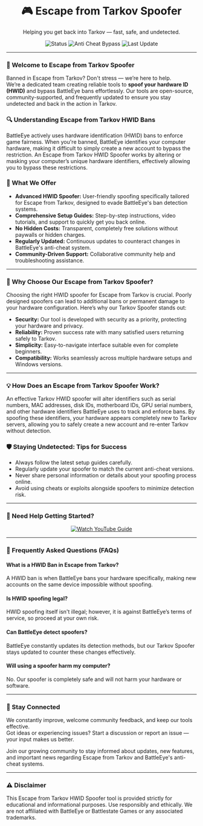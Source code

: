 <h1 align="center">🎮 Escape from Tarkov Spoofer</h1>
<p align="center">Helping you get back into Tarkov — fast, safe, and undetected.</p>

<p align="center">
  <img src="https://img.shields.io/badge/Status-Active-brightgreen?style=flat-square" alt="Status">
  <img src="https://img.shields.io/badge/Anti%20Cheat%20Bypass-BattleEye-blue?style=flat-square" alt="Anti Cheat Bypass">
  <img src="https://img.shields.io/badge/Last%20Update-March%202024-orange?style=flat-square" alt="Last Update">
</p>

<hr />

<h3>👋 Welcome to Escape from Tarkov Spoofer</h3>
<p>Banned in Escape from Tarkov? Don't stress — we’re here to help.<br>
We’re a dedicated team creating reliable tools to <strong>spoof your hardware ID (HWID)</strong> and bypass BattleEye bans effortlessly. Our tools are open-source, community-supported, and frequently updated to ensure you stay undetected and back in the action in Tarkov.</p>

<h3>🔍 Understanding Escape from Tarkov HWID Bans</h3>
<p>BattleEye actively uses hardware identification (HWID) bans to enforce game fairness. When you're banned, BattleEye identifies your computer hardware, making it difficult to simply create a new account to bypass the restriction. An Escape from Tarkov HWID Spoofer works by altering or masking your computer’s unique hardware identifiers, effectively allowing you to bypass these restrictions.</p>

<h3>🔧 What We Offer</h3>
<ul>
  <li><strong>Advanced HWID Spoofer:</strong> User-friendly spoofing specifically tailored for Escape from Tarkov, designed to evade BattleEye's ban detection systems.</li>
  <li><strong>Comprehensive Setup Guides:</strong> Step-by-step instructions, video tutorials, and support to quickly get you back online.</li>
  <li><strong>No Hidden Costs:</strong> Transparent, completely free solutions without paywalls or hidden charges.</li>
  <li><strong>Regularly Updated:</strong> Continuous updates to counteract changes in BattleEye's anti-cheat system.</li>
  <li><strong>Community-Driven Support:</strong> Collaborative community help and troubleshooting assistance.</li>
</ul>

<hr />

<h3>🚩 Why Choose Our Escape from Tarkov Spoofer?</h3>
<p>Choosing the right HWID spoofer for Escape from Tarkov is crucial. Poorly designed spoofers can lead to additional bans or permanent damage to your hardware configuration. Here’s why our Tarkov Spoofer stands out:</p>
<ul>
  <li><strong>Security:</strong> Our tool is developed with security as a priority, protecting your hardware and privacy.</li>
  <li><strong>Reliability:</strong> Proven success rate with many satisfied users returning safely to Tarkov.</li>
  <li><strong>Simplicity:</strong> Easy-to-navigate interface suitable even for complete beginners.</li>
  <li><strong>Compatibility:</strong> Works seamlessly across multiple hardware setups and Windows versions.</li>
</ul>

<hr />

<h3>💡 How Does an Escape from Tarkov Spoofer Work?</h3>
<p>An effective Tarkov HWID spoofer will alter identifiers such as serial numbers, MAC addresses, disk IDs, motherboard IDs, GPU serial numbers, and other hardware identifiers BattleEye uses to track and enforce bans. By spoofing these identifiers, your hardware appears completely new to Tarkov servers, allowing you to safely create a new account and re-enter Tarkov without detection.</p>

<h3>🛡️ Staying Undetected: Tips for Success</h3>
<ul>
  <li>Always follow the latest setup guides carefully.</li>
  <li>Regularly update your spoofer to match the current anti-cheat versions.</li>
  <li>Never share personal information or details about your spoofing process online.</li>
  <li>Avoid using cheats or exploits alongside spoofers to minimize detection risk.</li>
</ul>

<hr />

<h3>🎥 Need Help Getting Started?</h3>
<p align="center">
  <a href="https://www.youtube.com/watch?v=b8XyEwxpccE" target="_blank">
    <img src="https://img.shields.io/badge/Watch%20YouTube%20Guide-Click%20Here-red?style=for-the-badge&logo=youtube" alt="Watch YouTube Guide">
  </a>
</p>

<hr />

<h3>📌 Frequently Asked Questions (FAQs)</h3>

<h4>What is a HWID Ban in Escape from Tarkov?</h4>
<p>A HWID ban is when BattleEye bans your hardware specifically, making new accounts on the same device impossible without spoofing.</p>

<h4>Is HWID spoofing legal?</h4>
<p>HWID spoofing itself isn't illegal; however, it is against BattleEye’s terms of service, so proceed at your own risk.</p>

<h4>Can BattleEye detect spoofers?</h4>
<p>BattleEye constantly updates its detection methods, but our Tarkov Spoofer stays updated to counter these changes effectively.</p>

<h4>Will using a spoofer harm my computer?</h4>
<p>No. Our spoofer is completely safe and will not harm your hardware or software.</p>

<hr />

<h3>💬 Stay Connected</h3>
<p>We constantly improve, welcome community feedback, and keep our tools effective.<br>
Got ideas or experiencing issues? Start a discussion or report an issue — your input makes us better.</p>

<p>Join our growing community to stay informed about updates, new features, and important news regarding Escape from Tarkov and BattleEye's anti-cheat systems.</p>

<hr />

<h3>⚠️ Disclaimer</h3>
<p>This Escape from Tarkov HWID Spoofer tool is provided strictly for educational and informational purposes. Use responsibly and ethically. We are not affiliated with BattleEye or Battlestate Games or any associated trademarks.</p>
